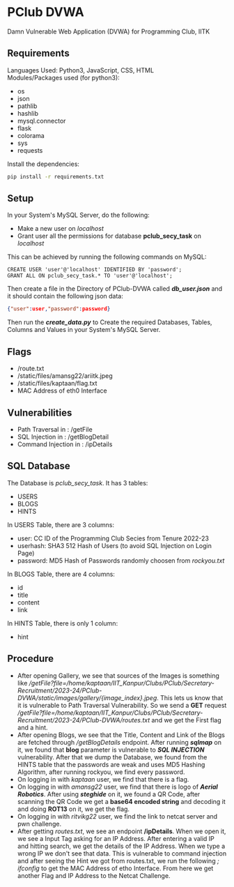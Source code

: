 # PClub DVWA
Damn Vulnerable Web Application (DVWA) for Programming Club, IITK
## Requirements
Languages Used: Python3, JavaScript, CSS, HTML<br />
Modules/Packages used (for python3):
* os
* json
* pathlib
* hashlib
* mysql.connector
* flask
* colorama
* sys
* requests
<!-- -->
Install the dependencies:
```bash
pip install -r requirements.txt
```
## Setup
In your System's MySQL Server, do the following:
* Make a new user on *localhost*
* Grant user all the permissions for database **pclub_secy_task** on *localhost*
<!-- -->
This can be achieved by running the following commands on MySQL:
```mysql
CREATE USER 'user'@'localhost' IDENTIFIED BY 'password';
GRANT ALL ON pclub_secy_task.* TO 'user'@'localhost';
```
Then create a file in the Directory of PClub-DVWA called ***db_user.json*** and it should contain the following json data:
```json
{"user":user,"password":password}
```
Then run the ***create_data.py*** to Create the required Databases, Tables, Columns and Values in your System's MySQL Server.<br />
## Flags
* /route.txt
* /static/files/amansg22/ariitk.jpeg
* /static/files/kaptaan/flag.txt
* MAC Address of eth0 Interface
## Vulnerabilities
* Path Traversal in : /getFile
* SQL Injection in : /getBlogDetail
* Command Injection in : /ipDetails
## SQL Database
The Database is *pclub_secy_task*. It has 3 tables:
* USERS
* BLOGS
* HINTS
<!-- -->
In USERS Table, there are 3 columns:
* user: CC ID of the Programming Club Secies from Tenure 2022-23
* userhash: SHA3 512 Hash of Users (to avoid SQL Injection on Login Page)
* password: MD5 Hash of Passwords randomly choosen from *rockyou.txt* 
<!-- -->
In BLOGS Table, there are 4 columns:
* id
* title
* content
* link
<!-- -->
In HINTS Table, there is only 1 column:
* hint
## Procedure
* After opening Gallery, we see that sources of the Images is something like */getFile?file=/home/kaptaan/IIT_Kanpur/Clubs/PClub/Secretary-Recruitment/2023-24/PClub-DVWA/static/images/gallery/{image_index}.jpeg*. This lets us know that it is vulnerable to Path Traversal Vulnerability. So we send a **GET** request */getFile?file=/home/kaptaan/IIT_Kanpur/Clubs/PClub/Secretary-Recruitment/2023-24/PClub-DVWA/routes.txt* and we get the First flag and a hint.
* After opening Blogs, we see that the Title, Content and Link of the Blogs are fetched through */getBlogDetails* endpoint. After running ***sqlmap*** on it, we found that **blog** parameter is vulnerable to ***SQL INJECTION*** vulnerability. After that we dump the Database, we found from the HINTS table that the passwords are weak and uses MD5 Hashing Algorithm, after running rockyou, we find every password.
* On logging in with *kaptaan* user, we find that there is a flag.
* On logging in with *amansg22* user, we find that there is logo of ***Aerial Robotics***. After using ***steghide*** on it, we found a QR Code, after scanning the QR Code we get a **base64 encoded string** and decoding it and doing **ROT13** on it, we get the flag.
* On logging in with *ritvikg22* user, we find the link to netcat server and pwn challenge.
* After getting *routes.txt*, we see an endpoint **/ipDetails**. When we open it, we see a Input Tag asking for an IP Address. After entering a valid IP and hitting search, we get the details of the IP Address. When we type a wrong IP we don't see that data. This is vulnerable to command injection and after seeing the Hint we got from routes.txt, we run the following *; ifconfig* to get the MAC Address of etho Interface. From here we get another Flag and IP Address to the Netcat Challenge.